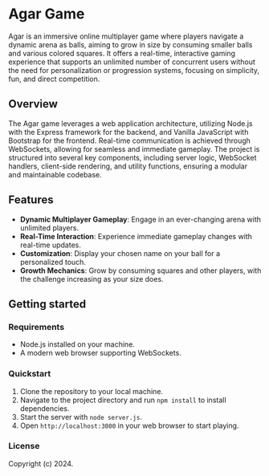 # Agar Game

Agar is an immersive online multiplayer game where players navigate a dynamic arena as balls, aiming to grow in size by consuming smaller balls and various colored squares. It offers a real-time, interactive gaming experience that supports an unlimited number of concurrent users without the need for personalization or progression systems, focusing on simplicity, fun, and direct competition.

## Overview

The Agar game leverages a web application architecture, utilizing Node.js with the Express framework for the backend, and Vanilla JavaScript with Bootstrap for the frontend. Real-time communication is achieved through WebSockets, allowing for seamless and immediate gameplay. The project is structured into several key components, including server logic, WebSocket handlers, client-side rendering, and utility functions, ensuring a modular and maintainable codebase.

## Features

- **Dynamic Multiplayer Gameplay**: Engage in an ever-changing arena with unlimited players.
- **Real-Time Interaction**: Experience immediate gameplay changes with real-time updates.
- **Customization**: Display your chosen name on your ball for a personalized touch.
- **Growth Mechanics**: Grow by consuming squares and other players, with the challenge increasing as your size does.

## Getting started

### Requirements

- Node.js installed on your machine.
- A modern web browser supporting WebSockets.

### Quickstart

1. Clone the repository to your local machine.
2. Navigate to the project directory and run `npm install` to install dependencies.
3. Start the server with `node server.js`.
4. Open `http://localhost:3000` in your web browser to start playing.

### License

Copyright (c) 2024.